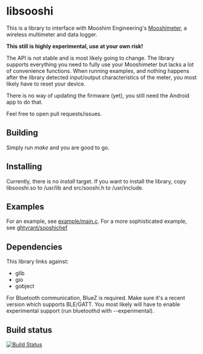 # libsooshi

This is a library to interface with Mooshim Engineering's [Mooshimeter](https://moosh.im/), a wireless multimeter and data logger.

**This still is highly experimental, use at your own risk!**

The API is not stable and is most likely going to change. The library supports everything you need to fully use your Mooshimeter but lacks a lot of convenience functions. When running examples, and nothing happens after the library detected input/output characteristics of the meter, you most likely have to reset your device.

There is no way of updating the firmware (yet), you still need the Android app to do that.

Feel free to open pull requests/issues.

## Building
Simply run _make_ and you are good to go.

## Installing
Currently, there is no _install_ target. If you want to install the library, copy libsooshi.so to /usr/lib and src/sooshi.h to /usr/include.

## Examples
For an example, see [example/main.c](example/main.c). For a more sophisticated example, see [ghtyrant/sooshichef](http://github.com/ghtyrant/sooshichef)

## Dependencies
This library links against:

 * glib
 * gio
 * gobject

For Bluetooth communication, BlueZ is required. Make sure it's a recent version which supports BLE/GATT. You most likely will have to enable experimental support (run bluetoothd with --experimental).

## Build status
[![Build Status](https://travis-ci.org/ghtyrant/libsooshi.svg?branch=master)](https://travis-ci.org/ghtyrant/libsooshi)